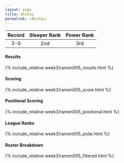 ```yaml
---
layout: page
title: Akshay
permalink: /Akshay/
---
```


Record | Sleeper Rank | Power Rank               
:--: | :--: | :--:
3-0 | 2nd | 3rd   

#### Results
{% include_relative week3/ramen005_results.html %}

#### Scoring
{% include_relative week3/ramen005_score.html %}

#### Positional Scoring
{% include_relative week3/ramen005_positional.html %}

#### League Ranks
{% include_relative week3/ramen005_polar.html %}

#### Roster Breakdown
{% include_relative week3/ramen005_filtered.html %}
